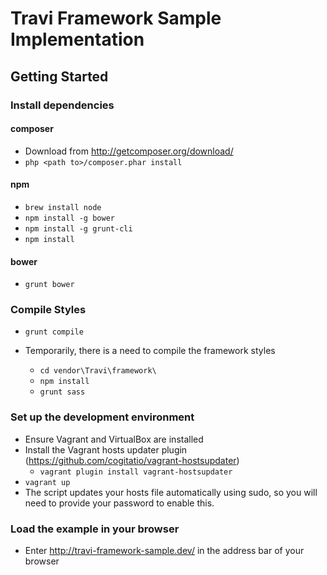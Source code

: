 # Travi Framework Sample Implementation

## Getting Started
### Install dependencies
#### composer
* Download from <http://getcomposer.org/download/>
* `php <path to>/composer.phar install`
#### npm
* `brew install node`
* `npm install -g bower`
* `npm install -g grunt-cli`
* `npm install`
#### bower
* `grunt bower`

### Compile Styles
* `grunt compile`

* Temporarily, there is a need to compile the framework styles
    * `cd vendor\Travi\framework\`
    * `npm install`
    * `grunt sass`

### Set up the development environment
* Ensure Vagrant and VirtualBox are installed
* Install the Vagrant hosts updater plugin (<https://github.com/cogitatio/vagrant-hostsupdater>)
    * `vagrant plugin install vagrant-hostsupdater`
* `vagrant up`
* The script updates your hosts file automatically using sudo, so you will need to provide your password to enable this.

### Load the example in your browser
* Enter http://travi-framework-sample.dev/ in the address bar of your browser

